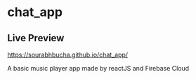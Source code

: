 # chat_app
## Live Preview
https://sourabhbucha.github.io/chat_app/

A basic music player app made by reactJS and Firebase Cloud
